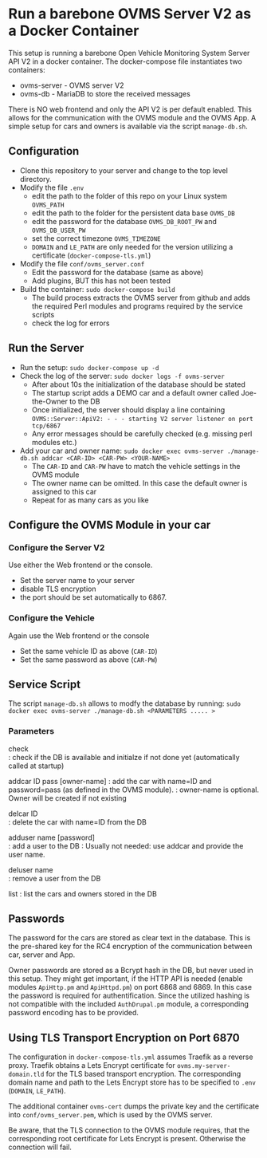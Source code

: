 Run a barebone OVMS Server V2 as a Docker Container
===================================================

This setup is running a barebone Open Vehicle Monitoring System Server API V2 in a docker container.
The docker-compose file instantiates two containers: 
- ovms-server - OVMS server V2
- ovms-db - MariaDB to store the received messages

There is NO web frontend and only the API V2 is per default enabled. This allows for the communication with the OVMS module and the OVMS App.
A simple setup for cars and owners is available via the script `manage-db.sh`.


Configuration
-------------
- Clone this repository to your server and change to the top level directory.
- Modify the file `.env`
  - edit the path to the folder of this repo on your Linux system `OVMS_PATH`
  - edit the path to the folder for the persistent data base `OVMS_DB`
  - edit the password for the database `OVMS_DB_ROOT_PW` and `OVMS_DB_USER_PW`
  - set the correct timezone `OVMS_TIMEZONE`
  - `DOMAIN` and `LE_PATH` are only needed for the version utilizing a certificate (`docker-compose-tls.yml`)
- Modify the file `conf/ovms_server.conf`
  - Edit the password for the database (same as above)
  - Add plugins, BUT this has not been tested
- Build the container: `sudo docker-compose build` 
  - The build process extracts the OVMS server from github and adds the required Perl modules and programs required by the service scripts
  - check the log for errors

Run the Server
--------------
- Run the setup: `sudo docker-compose up -d` 
- Check the log of the server: `sudo docker logs -f ovms-server`
  - After about 10s the initialization of the database should be stated
  - The startup script adds a DEMO car and a default owner called Joe-the-Owner to the DB
  - Once initialized, the server should display a line containing `OVMS::Server::ApiV2: - - - starting V2 server listener on port tcp/6867`
  - Any error messages should be carefully checked (e.g. missing perl modules etc.)
- Add your car and owner name: `sudo docker exec ovms-server ./manage-db.sh addcar <CAR-ID> <CAR-PW> <YOUR-NAME>`
  - The `CAR-ID` and `CAR-PW` have to match the vehicle settings in the OVMS module
  - The owner name can be omitted. In this case the default owner is assigned to this car
  - Repeat for as many cars as you like

Configure the OVMS Module in your car
-------------------------------------
### Configure the Server V2
Use either the Web frontend or the console.
- Set the server name to your server
- disable TLS encryption
- the port should be set automatically to 6867.

### Configure the Vehicle
Again use the Web frontend or the console
- Set the same vehicle ID as above (`CAR-ID`) 
- Set the same password as above (`CAR-PW`)  

Service Script
--------------
The script `manage-db.sh` allows to modfy the database by running: `sudo docker exec ovms-server ./manage-db.sh <PARAMETERS ..... >`

### Parameters
check                       
: check if the DB is available and initialze if not done yet (automatically called at startup)

addcar ID pass [owner-name] 
: add the car with name=ID and password=pass (as defined in the OVMS module). 
: owner-name is optional. Owner will be created if not existing

delcar ID                   
: delete the car with name=ID from the DB

adduser name [password]     
: add a user to the DB
: Usually not needed: use addcar and provide the user name.

deluser name                
: remove a user from the DB

list
: list the cars and owners stored in the DB  


Passwords
---------
The password for the cars are stored as clear text in the database. 
This is the pre-shared key for the RC4 encryption of the communication between car, server and App. 

Owner passwords are stored as a Bcrypt hash in the DB, but never used in this setup. They might get important, if 
the HTTP API is needed (enable modules `ApiHttp.pm` and `ApiHttpd.pm`) on port 6868 and 6869. In this case the
password is required for authentification. Since the utilized hashing is not compatible with the included `AuthDrupal.pm` module,
a corresponding password encoding has to be provided.

Using TLS Transport Encryption on Port 6870
-------------------------------------------
The configuration in `docker-compose-tls.yml` assumes Traefik as a reverse proxy.
Traefik obtains a Lets Encrypt certificate for `ovms.my-server-domain.tld` for the TLS based transport encryption. 
The corresponding domain name and path to the Lets Encrypt store has to be specified to `.env` (`DOMAIN`, `LE_PATH`). 

The additional container `ovms-cert` dumps the private key and the certificate into `conf/ovms_server.pem`, which is used by the OVMS server.

Be aware, that the TLS connection to the OVMS module requires, that the corresponding root certificate for Lets Encrypt is present. Otherwise the connection will fail.
